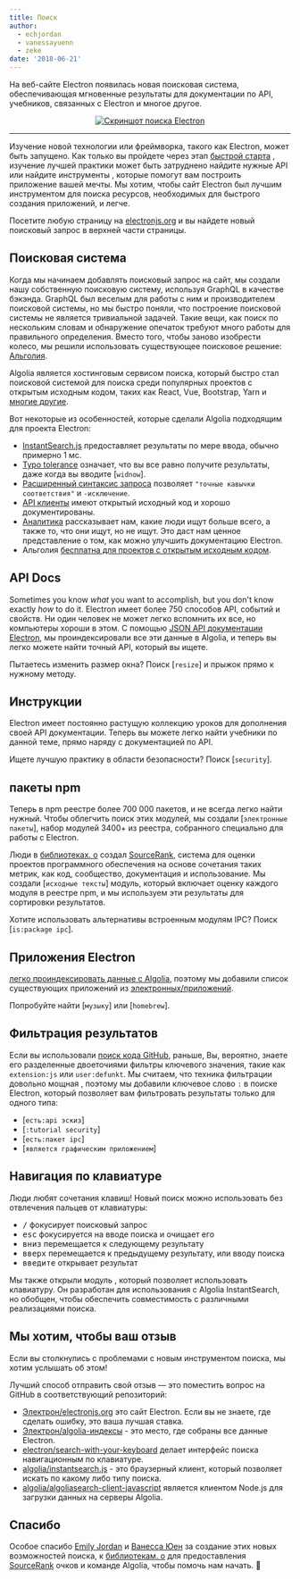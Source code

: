 ```yaml
---
title: Поиск
author:
  - echjordan
  - vanessayuenn
  - zeke
date: '2018-06-21'
---
```


На веб-сайте Electron появилась новая поисковая система, обеспечивающая мгновенные результаты для документации по API, учебников, связанных с Electron и многое другое.

<figure>
  <a href="https://electronjs.org/?query=resize" style="display: block; text-align: center;">
    <img class="screenshot" src="https://user-images.githubusercontent.com/2289/41683719-417ca80a-7490-11e8-9a52-fb145f4251ba.png" alt="Скриншот поиска Electron">
  </a>
</figure>

---

Изучение новой технологии или фреймворка, такого как Electron, может быть запущено. Как только вы пройдете через этап [быстрой старта](https://github.com/electron/electron-quick-start) , изучение лучшей практики может быть затруднено найдите нужные API или найдите инструменты , которые помогут вам построить приложение вашей мечты. Мы хотим, чтобы сайт Electron был лучшим инструментом для поиска ресурсов, необходимых для быстрого создания приложений, и легче.

Посетите любую страницу на [electronjs.org](https://electronjs.org) и вы найдете новый поисковый запрос в верхней части страницы.

## Поисковая система

Когда мы начинаем добавлять поисковый запрос на сайт, мы создали нашу собственную поисковую систему, используя GraphQL в качестве бэкэнда. GraphQL был веселым для работы с ним и производителем поисковой системы, но мы быстро поняли, что построение поисковой системы не является тривиальной задачей. Такие вещи, как поиск по нескольким словам и обнаружение опечаток требуют много работы для правильного определения. Вместо того, чтобы заново изобрести колесо, мы решили использовать существующее поисковое решение: [Альголия](https://algolia.com).

Algolia является хостинговым сервисом поиска, который быстро стал поисковой системой для поиска среди популярных проектов с открытым исходным кодом, таких как React, Vue, Bootstrap, Yarn и [многие другие](https://community.algolia.com/docsearch/).

Вот некоторые из особенностей, которые сделали Algolia подходящим для проекта Electron:

- [InstantSearch.js](https://community.algolia.com/instantsearch.js) предоставляет результаты по мере ввода, обычно примерно 1 мс.
- [Typo tolerance](https://www.algolia.com/doc/guides/textual-relevance/typo-tolerance/) означает, что вы все равно получите результаты, даже когда вы вводите [`widnow`].
- [Расширенный синтаксис запроса](https://www.algolia.com/doc/api-reference/api-parameters/advancedSyntax/) позволяет `"точные кавычки соответствия"` и `-исключение`.
- [API клиенты](https://www.algolia.com/doc/api-client/javascript/getting-started/) имеют открытый исходный код и хорошо документированы.
- [Аналитика](https://www.algolia.com/doc/guides/analytics/analytics-overview/) рассказывает нам, какие люди ищут больше всего, а также то, что они ищут, но не ищут. Это даст нам ценное представление о том, как можно улучшить документацию Electron.
- Альголия [бесплатна для проектов с открытым исходным кодом](https://www.algolia.com/for-open-source).

## API Docs

Sometimes you know *what* you want to accomplish, but you don't know exactly *how* to do it. Electron имеет более 750 способов API, событий и свойств. Ни один человек не может легко вспомнить их все, но компьютеры хороши в этом. С помощью [JSON API документации Electron](https://electronjs.org/blog/api-docs-json-schema), мы проиндексировали все эти данные в Algolia, и теперь вы легко можете найти точный API, который вы ищете.

Пытаетесь изменить размер окна? Поиск [`resize`] и прыжок прямо к нужному методу.

## Инструкции

Electron имеет постоянно растущую коллекцию уроков для дополнения своей API документации. Теперь вы можете легко найти учебники по данной теме, прямо наряду с документацией по API.

Ищете лучшую практику в области безопасности? Поиск [`security`].

## пакеты npm

Теперь в npm реестре более 700 000 пакетов, и не всегда легко найти нужный. Чтобы облегчить поиск этих модулей, мы создали [`электронные пакеты`], набор модулей 3400+ из реестра, собранного специально для работы с Electron.

Люди в [библиотеках. o](https://libraries.io) создал [SourceRank](https://docs.libraries.io/overview.html#sourcerank), система для оценки проектов программного обеспечения на основе сочетания таких метрик, как код, сообщество, документация и использование. Мы создали [`исходные тексты`] модуль, который включает оценку каждого модуля в реестре npm, и мы используем эти результаты для сортировки результатов.

Хотите использовать альтернативы встроенным модулям IPC? Поиск [`is:package ipc`].

## Приложения Electron

[легко проиндексировать данные с Algolia](https://github.com/electron/algolia-indices), поэтому мы добавили список существующих приложений из [электронных/приложений](https://github.com/electron/apps).

Попробуйте найти [`музыку`] или [`homebrew`].

## Фильтрация результатов

Если вы использовали [поиск кода GitHub,](https://github.com/search) раньше, Вы, вероятно, знаете его разделенные двоеточиями фильтры ключевого значения, такие как `extension:js` или `user:defunkt`. Мы считаем, что техника фильтрации довольно мощная , поэтому мы добавили ключевое слово `:` в поиске Electron, который позволяет вам фильтровать результаты только для одного типа:

- [`есть:api эскиз`]
- [`:tutorial security`]
- [`есть:пакет ipc`]
- [`является графическим приложением`]

## Навигация по клавиатуре

Люди любят сочетания клавиш! Новый поиск можно использовать без отвлечения пальцев от клавиатуры:

- <kbd>/</kbd> фокусирует поисковый запрос
- <kbd>esc</kbd> фокусируется на вводе поиска и очищает его
- <kbd>вниз</kbd> перемещается к следующему результату
- <kbd>вверх</kbd> перемещается к предыдущему результату, или вводу поиска
- <kbd>введите</kbd> открывает результат

Мы также открыли модуль [](https://github.com/electron/search-with-your-keyboard/) , который позволяет использовать клавиатуру. Он разработан для использования с Algolia InstantSearch, но обобщен, чтобы обеспечить совместимость с различными реализациями поиска.

## Мы хотим, чтобы ваш отзыв

Если вы столкнулись с проблемами с новым инструментом поиска, мы хотим услышать об этом!

Лучший способ отправить свой отзыв — это поместить вопрос на GitHub в соответствующий репозиторий:

- [Электрон/electronjs.org](https://github.com/electron/electronjs.org) это сайт Electron. Если вы не знаете, где сделать ошибку, это ваша лучшая ставка.
- [Электрон/algolia-индексы](https://github.com/electron/algolia-indices) - это место, где собраны все данные Electron.
- [electron/search-with-your-keyboard](https://github.com/electron/search-with-your-keyboard) делает интерфейс поиска навигационным по клавиатуре.
- [algolia/instantsearch.js](https://github.com/algolia/instantsearch.js) - это браузерный клиент, который позволяет искать по какому либо типу поиска.
- [algolia/algoliasearch-client-javascript](https://github.com/algolia/algoliasearch-client-javascript) является клиентом Node.js для загрузки данных на серверы Algolia.

## Спасибо

Особое спасибо [Emily Jordan](https://github.com/echjordan) и [Ванесса Юен](https://github.com/vanessayuenn) за создание этих новых возможностей поиска, к [библиотекам. o](https://libraries.io) для предоставления [SourceRank](https://docs.libraries.io/overview.html#sourcerank) очков и команде Algolia, чтобы помочь нам начать. 🍹